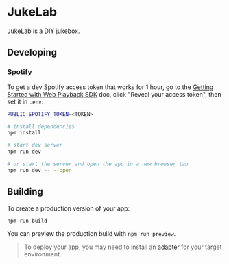 # JukeLab

JukeLab is a DIY jukebox.

## Developing

### Spotify

To get a dev Spotify access token that works for 1 hour, go to the [Getting Started with Web Playback SDK](https://developer.spotify.com/documentation/web-playback-sdk/tutorials/getting-started) doc, click "Reveal your access token", then set it in `.env`:

```bash
PUBLIC_SPOTIFY_TOKEN=<TOKEN>
```

```bash
# install dependencies
npm install

# start dev server
npm run dev

# or start the server and open the app in a new browser tab
npm run dev -- --open
```

## Building

To create a production version of your app:

```bash
npm run build
```

You can preview the production build with `npm run preview`.

> To deploy your app, you may need to install an [adapter](https://kit.svelte.dev/docs/adapters) for your target environment.
